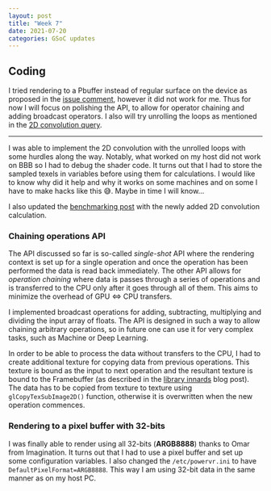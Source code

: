```yaml
---
layout: post
title: "Week 7"
date: 2021-07-20
categories: GSoC updates
---
```


## Coding
I tried rendering to a Pbuffer instead of regular surface on the device as proposed in the [issue comment](https://forums.imgtec.com/t/sgx530-argb8888-support/3403/5?u=jduchniewicz), however it did not work for me. Thus for now I will focus on polishing the API, to allow for operator chaining and adding broadcast operators. I also will try unrolling the loops as mentioned in the [2D convolution query](https://forums.imgtec.com/t/gradient-calculation-inside-a-conditional-block/3404/5?u=jduchniewicz).

----------------

I was able to implement the 2D convolution with the unrolled loops with some hurdles along the way. Notably, what worked on my host did not work on BBB so I had to debug the shader code. It turns out that I had to store the sampled texels in variables before using them for calculations. I would like to know why did it help and why it works on some machines and on some I have to make hacks like this 😅. Maybe in time I will know...

I also updated the [benchmarking post](https://jduchniewicz.github.io/gsoc2021-blog/posts/2021/07/15/benchmarking.html) with the newly added 2D convolution calculation.

### Chaining operations API
The API discussed so far is so-called *single-shot* API where the rendering context is set up for a single operation and once the operation has been performed the data is read back immediately. The other API allows for *operation chaining* where data is passes through a series of operations and is transferred to the CPU only after it goes through all of them. This aims to minimize the overhead of GPU <=> CPU transfers.

I implemented broadcast operations for adding, subtracting, multiplying and dividing the input array of floats. The API is designed in such a way to allow chaining arbitrary operations, so in future one can use it for very complex tasks, such as Machine or Deep Learning.

In order to be able to process the data without transfers to the CPU, I had to create additional texture for copying data from previous operations. This texture is bound as the input to next operation and the resultant texture is bound to the Framebuffer (as described in the [library innards]() blog post). The data has to be copied from texture to texture using `glCopyTexSubImage2D()` function, otherwise it is overwritten when the new operation commences.

### Rendering to a pixel buffer with 32-bits
I was finally able to render using all 32-bits (**ARGB8888**) thanks to Omar from Imagination. It turns out that I had to use a pixel buffer and set up some configuration variables. I also changed the `/etc/powervr.ini` to have `DefaultPixelFormat=ARGB8888`. This way I am using 32-bit data in the same manner as on my host PC.
